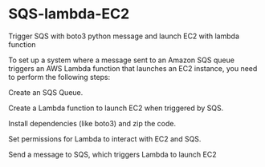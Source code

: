# SQS-lambda-EC2
Trigger SQS with boto3 python message and launch EC2 with lambda function

To set up a system where a message sent to an Amazon SQS queue triggers an AWS Lambda function that launches an EC2 instance, you need to perform the following steps:


Create an SQS Queue.

Create a Lambda function to launch EC2 when triggered by SQS.

Install dependencies (like boto3) and zip the code.

Set permissions for Lambda to interact with EC2 and SQS.

Send a message to SQS, which triggers Lambda to launch EC2
